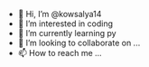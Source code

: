 - 👋 Hi, I’m @kowsalya14
- 👀 I’m interested in coding
- 🌱 I’m currently learning py
- 💞️ I’m looking to collaborate on ...
- 📫 How to reach me ...

<!---
kows-14/kows-14 is a ✨ special ✨ repository because its `README.md` (this file) appears on your GitHub profile.
You can click the Preview link to take a look at your changes.
--->
